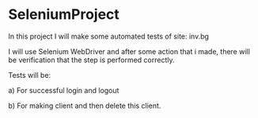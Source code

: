 # SeleniumProject

In this project I will make some automated tests of site: inv.bg

I will use Selenium WebDriver and after some action that i made, there will be verification that the step is performed correctly.

Tests will be:

a) For successful login and logout

b) For making client and then delete this client.
